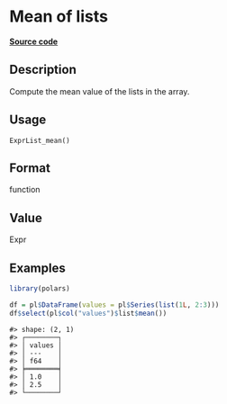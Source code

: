 
# Mean of lists

[**Source code**](https://github.com/pola-rs/r-polars/tree/3908b5beab9ec917b825bad8f9a820caad37cb4a/R/expr__list.R#L73)

## Description

Compute the mean value of the lists in the array.

## Usage

<pre><code class='language-R'>ExprList_mean()
</code></pre>

## Format

function

## Value

Expr

## Examples

``` r
library(polars)

df = pl$DataFrame(values = pl$Series(list(1L, 2:3)))
df$select(pl$col("values")$list$mean())
```

    #> shape: (2, 1)
    #> ┌────────┐
    #> │ values │
    #> │ ---    │
    #> │ f64    │
    #> ╞════════╡
    #> │ 1.0    │
    #> │ 2.5    │
    #> └────────┘
